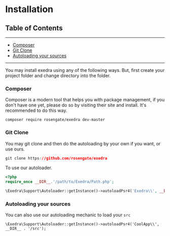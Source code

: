# Installation
## Table of Contents
---
- [Composer](#composer)
- [Git Clone](#git-clone)
- [Autoloading your sources](#autoloading-your-sources)

---

You may install exedra using any of the following ways.
But, first create your project folder and change directory into the folder.

### Composer
Composer is a modern tool that helps you with package management, if you don't have one yet, please do so by visiting their site and install. It's recommended to do this way.

```
composer require rosengate/exedra dev-master
```

### Git Clone
You may git clone and then do the autoloading by your own if you want, or use ours.

```css
git clone https://github.com/rosengate/exedra
```

To use our autoloader.
```php
<?php
require_once __DIR__.'/path/to/Exedra/Path.php';

\Exedra\Support\Autoloader::getInstance()->autoloadPsr4('Exedra\\', __DIR__ . '/path/to/exedra/src');
```

### Autoloading your sources
You can also use our autoloading mechanic to load your `src`
```
\Exedra\Support\Autoloader::getInstance()->autoloadPsr4('CoolApp\\', __DIR__ . '/src');
```

